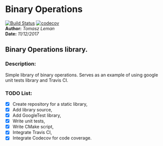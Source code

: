 # Binary Operations
[![Build Status](https://travis-ci.org/Apacz87/binary_operations.svg?branch=master)](https://travis-ci.org/Apacz87/binary_operations)
[![codecov](https://codecov.io/gh/Apacz87/binary_operations/branch/master/graph/badge.svg)](https://codecov.io/gh/Apacz87/binary_operations)  
**Author:** *Tomasz Leman*  
**Date:** *11/12/2017*
## Binary Operations library.
### Description:
Simple library of binary operations. Serves as an example of using google unit tests library and Travis CI.
### TODO List:
- [x] Create repository for a static library,
- [x] Add library source,
- [x] Add GoogleTest library,
- [x] Write unit tests,
- [x] Write CMake script,
- [x] Integrate Travis CI,
- [x] Integrate Codecov for code coverage.
